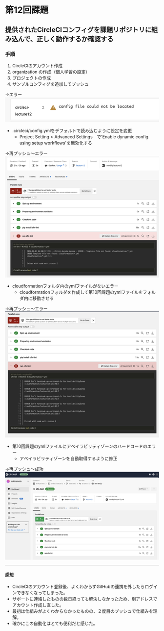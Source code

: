 # 第12回課題  

## 提供されたCircleCIコンフィグを課題リポジトリに組み込んで、正しく動作するか確認する  

### 手順

1. CircleCIのアカウント作成  
1. organization の作成（個人学習の設定）  
1. プロジェクトの作成
1. サンプルコンフィグを追加してプッシュ  

→エラー  
![error1](img/circleci_error1.png)

- .circleci/config.ymlをデフォルトで読み込むように設定を変更  
  - Project Setting > Advanced Settings　で'Enable dynamic config using setup workflows'を無効化する  

→再プッシュ〜エラー  
![error2](img/circleci_error2.png)  

- cloudformationフォルダ内のymlファイルがないエラー  
  - cloudformationフォルダを作成して第10回課題のymlファイルをフォルダ内に移動させる  

→再プッシュ〜エラー  
![error](img/circleci_error3.png)  

- 第10回課題のymlファイルにアベイラビリティゾーンのハードコードのエラー  
  - アベイラビリティゾーンを自動取得するように修正  

→再プッシュ〜成功  
![success](img/circleci_success.png)  

---

#### 感想　　

- CircleCIのアカウント登録後、よくわからずGitHubの連携を外したらログインできなくなってしまった。  
- サポートに連絡したものの数日経っても解決しなかったため、別アドレスでアカウント作成し直した。  
- 最初は仕組みがよくわからなかったものの、２度目のプッシュで仕組みを理解。  
- 確かにこの自動化はとても便利だと感じた。
